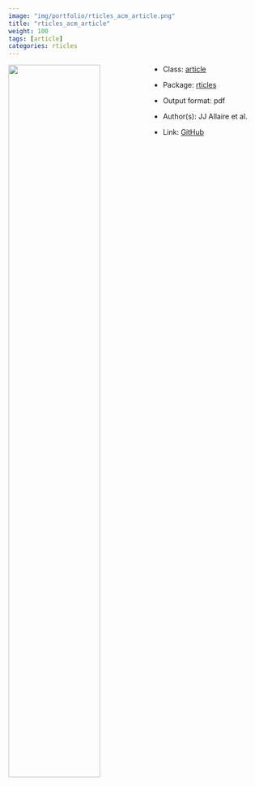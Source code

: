 ```yaml
---
image: "img/portfolio/rticles_acm_article.png"
title: "rticles_acm_article"
weight: 100
tags: [article]
categories: rticles
---
```




<!--more-->

<p><a href="../../img/portfolio/rticles_acm_article.png"><img class = "jf-image-shadow" src="../../img/portfolio/rticles_acm_article.png", width="60%"  align="left"></a></p>



- Class: [article](../../tags/article)
- Package: [rticles](rticles)
- Output format: pdf

- Author(s): JJ Allaire et al.
- Link: [GitHub](https://github.com/rstudio/rticles)


